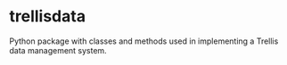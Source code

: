 # trellisdata
Python package with classes and methods used in implementing a Trellis data management system.
